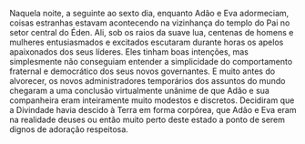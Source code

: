 ﻿Naquela noite, a seguinte ao sexto dia, enquanto Adão e Eva adormeciam, coisas estranhas estavam acontecendo na vizinhança do templo do Pai no setor central do Éden. Ali, sob os raios da suave lua, centenas de homens e mulheres entusiasmados e excitados escutaram durante horas os apelos apaixonados dos seus líderes. Eles tinham boas intenções, mas simplesmente não conseguiam entender a simplicidade do comportamento fraternal e democrático dos seus novos governantes. E muito antes do alvorecer, os novos administradores temporários dos assuntos do mundo chegaram a uma conclusão virtualmente unânime de que Adão e sua companheira eram inteiramente muito modestos e discretos. Decidiram que a Divindade havia descido à Terra em forma corpórea, que Adão e Eva eram na realidade deuses ou então muito perto deste estado a ponto de serem dignos de adoração respeitosa.